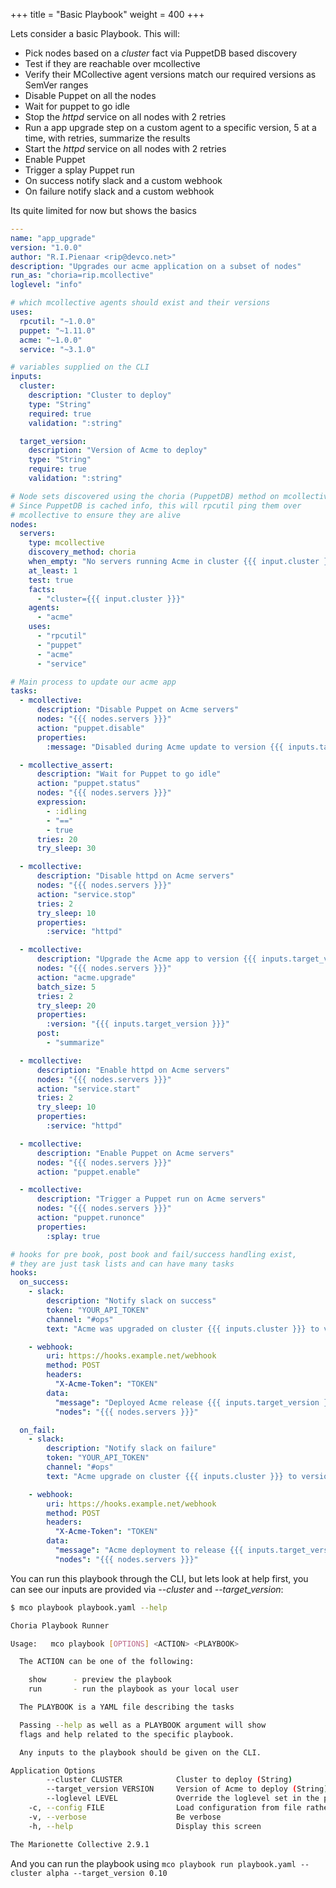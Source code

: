 +++
title = "Basic Playbook"
weight = 400
+++

Lets consider a basic Playbook.  This will:

  * Pick nodes based on a *cluster* fact via PuppetDB based discovery
  * Test if they are reachable over mcollective
  * Verify their MCollective agent versions match our required versions as SemVer ranges
  * Disable Puppet on all the nodes
  * Wait for puppet to go idle
  * Stop the *httpd* service on all nodes with 2 retries
  * Run a app upgrade step on a custom agent to a specific version, 5 at a time, with retries, summarize the results
  * Start the *httpd* service on all nodes with 2 retries
  * Enable Puppet
  * Trigger a splay Puppet run
  * On success notify slack and a custom webhook
  * On failure notify slack and a custom webhook

Its quite limited for now but shows the basics

```yaml
---
name: "app_upgrade"
version: "1.0.0"
author: "R.I.Pienaar <rip@devco.net>"
description: "Upgrades our acme application on a subset of nodes"
run_as: "choria=rip.mcollective"
loglevel: "info"

# which mcollective agents should exist and their versions
uses:
  rpcutil: "~1.0.0"
  puppet: "~1.11.0"
  acme: "~1.0.0"
  service: "~3.1.0"

# variables supplied on the CLI
inputs:
  cluster:
    description: "Cluster to deploy"
    type: "String"
    required: true
    validation: ":string"

  target_version:
    description: "Version of Acme to deploy"
    type: "String"
    require: true
    validation: ":string"

# Node sets discovered using the choria (PuppetDB) method on mcollective.
# Since PuppetDB is cached info, this will rpcutil ping them over
# mcollective to ensure they are alive
nodes:
  servers:
    type: mcollective
    discovery_method: choria
    when_empty: "No servers running Acme in cluster {{{ input.cluster }}} could be found"
    at_least: 1
    test: true
    facts:
      - "cluster={{{ input.cluster }}}"
    agents:
      - "acme"
    uses:
      - "rpcutil"
      - "puppet"
      - "acme"
      - "service"

# Main process to update our acme app
tasks:
  - mcollective:
      description: "Disable Puppet on Acme servers"
      nodes: "{{{ nodes.servers }}}"
      action: "puppet.disable"
      properties:
        :message: "Disabled during Acme update to version {{{ inputs.target_version }}}"

  - mcollective_assert:
      description: "Wait for Puppet to go idle"
      action: "puppet.status"
      nodes: "{{{ nodes.servers }}}"
      expression:
        - :idling
        - "=="
        - true
      tries: 20
      try_sleep: 30

  - mcollective:
      description: "Disable httpd on Acme servers"
      nodes: "{{{ nodes.servers }}}"
      action: "service.stop"
      tries: 2
      try_sleep: 10
      properties:
        :service: "httpd"

  - mcollective:
      description: "Upgrade the Acme app to version {{{ inputs.target_version }}}"
      nodes: "{{{ nodes.servers }}}"
      action: "acme.upgrade"
      batch_size: 5
      tries: 2
      try_sleep: 20
      properties:
        :version: "{{{ inputs.target_version }}}"
      post:
        - "summarize"

  - mcollective:
      description: "Enable httpd on Acme servers"
      nodes: "{{{ nodes.servers }}}"
      action: "service.start"
      tries: 2
      try_sleep: 10
      properties:
        :service: "httpd"

  - mcollective:
      description: "Enable Puppet on Acme servers"
      nodes: "{{{ nodes.servers }}}"
      action: "puppet.enable"

  - mcollective:
      description: "Trigger a Puppet run on Acme servers"
      nodes: "{{{ nodes.servers }}}"
      action: "puppet.runonce"
      properties:
        :splay: true

# hooks for pre book, post book and fail/success handling exist,
# they are just task lists and can have many tasks
hooks:
  on_success:
    - slack:
        description: "Notify slack on success"
        token: "YOUR_API_TOKEN"
        channel: "#ops"
        text: "Acme was upgraded on cluster {{{ inputs.cluster }}} to version {{{ inputs.target_version }}}"

    - webhook:
        uri: https://hooks.example.net/webhook
        method: POST
        headers:
          "X-Acme-Token": "TOKEN"
        data:
          "message": "Deployed Acme release {{{ inputs.target_version }}}"
          "nodes": "{{{ nodes.servers }}}"

  on_fail:
    - slack:
        description: "Notify slack on failure"
        token: "YOUR_API_TOKEN"
        channel: "#ops"
        text: "Acme upgrade on cluster {{{ inputs.cluster }}} to version {{{ inputs.target_version }}} failed to complete"

    - webhook:
        uri: https://hooks.example.net/webhook
        method: POST
        headers:
          "X-Acme-Token": "TOKEN"
        data:
          "message": "Acme deployment to release {{{ inputs.target_version }}} failed"
          "nodes": "{{{ nodes.servers }}}"
```

You can run this playbook through the CLI, but lets look at help first, you can see our inputs are provided via *--cluster* and *--target_version*:

```bash
$ mco playbook playbook.yaml --help

Choria Playbook Runner

Usage:   mco playbook [OPTIONS] <ACTION> <PLAYBOOK>

  The ACTION can be one of the following:

    show      - preview the playbook
    run       - run the playbook as your local user

  The PLAYBOOK is a YAML file describing the tasks

  Passing --help as well as a PLAYBOOK argument will show
  flags and help related to the specific playbook.

  Any inputs to the playbook should be given on the CLI.

Application Options
        --cluster CLUSTER            Cluster to deploy (String)
        --target_version VERSION     Version of Acme to deploy (String)
        --loglevel LEVEL             Override the loglevel set in the playbook (debug, info, warn, error, fatal)
    -c, --config FILE                Load configuration from file rather than default
    -v, --verbose                    Be verbose
    -h, --help                       Display this screen

The Marionette Collective 2.9.1
```

And you can run the playbook using `mco playbook run playbook.yaml --cluster alpha --target_version 0.10`
